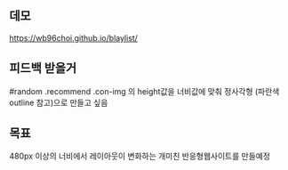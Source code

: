 ## 데모
https://wb96choi.github.io/blaylist/

## 피드백 받을거

#random .recommend .con-img 의 height값을 너비값에 맞춰 정사각형 (파란색 outline 참고)으로 만들고 싶음

## 목표

480px 이상의 너비에서 레이아웃이 변화하는 개미친 반응형웹사이트를 만들예정